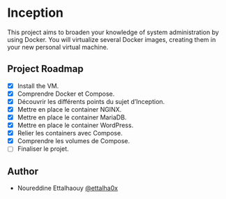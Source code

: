 # Inception

This project aims to broaden your knowledge of system administration by using Docker. You will virtualize several Docker images, creating them in your new personal virtual machine.

## Project Roadmap

- [X]   Install the VM.
- [X]   Comprendre Docker et Compose.
- [x]   Découvrir les différents points du sujet d’Inception.
- [X]   Mettre en place le container NGINX.
- [X]   Mettre en place le container MariaDB.
- [X]   Mettre en place le container WordPress.
- [X]   Relier les containers avec Compose.
- [X]   Comprendre les volumes de Compose.
- [ ]   Finaliser le projet.

## Author
- Noureddine Ettalhaouy [@ettalha0x](https://github.com/ettalha0x)